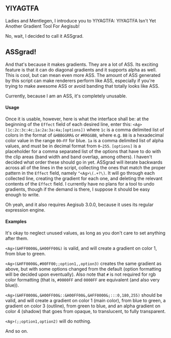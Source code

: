 ﻿YIYAGTFA
--------

Ladies and Mentlegen, I introduce you to YIYAGTFA: YIYAGTFA Isn't Yet Another Gradient Tool For Aegisub!

No, wait, I decided to call it ASSgrad.

ASSgrad!
--------

And that's because it makes gradients. They are a lot of ASS. Its exciting feature is that it can do diagonal gradients and it supports alpha as well. This is cool, but can mean even more ASS. The amount of ASS generated by this script can make renderers perform like ASS, especially if you're trying to make awesome ASS or avoid banding that totally looks like ASS.

Currently, because I am an ASS, it's completely unusable.

#### Usage ####

Once it is usable, however, here is what the interface shall be: at the beginning of the `Effect` field of each desired line, enter this: `<Ag>(1c:2c:3c:4c;1a:2a:3a:4a;[options])` where `1c` is a comma delimited list of colors in the format of `&HBBGGRR&` or `#RRGGBB`, where e.g. `BB` is a hexadecimal color value in the range `00–FF` for blue. `1a` is a comma delimited list of alpha values, and must be in decimal format from `0–255`. `[options]` is a placeholder for a comma separated list of the options that have to do with the clip areas (band width and band overlap, among others). I haven't decided what order these should go in yet. ASSgrad will iterate backwards across all of the lines in the script, collecting the ones that match the proper pattern in the `Effect` field, namely `^<Ag>\(.+?\)`. It will go through each collected line, creating the gradient for each one, and deleting the relevant contents of the `Effect` field. I currently have no plans for a tool to undo gradients, though if the demand is there, I suppose it should be easy enough to write.

Oh yeah, and it also requires Aegisub 3.0.0, because it uses its regular expression engine.

#### Examples ####

It's okay to neglect unused values, as long as you don't care to set anything after them.

`<Ag>(&HFF0000&,&H00FF00&)` is valid, and will create a gradient on color 1, from blue to green.

`<Ag>(&HFF0000&,#00FF00;;option1,,option3)` creates the same gradient as above, but with some options changed from the default (option formatting will be decided upon eventually). Also note that `#` is not required for rgb color formatting (that is, `#0000FF` and `0000FF` are equivalent (and also very blue)).

`<Ag>(&HFF0000&,&H00FF00&::&H00FF00&,&HFF0000&;:::0,180,255)` should be valid, and will create a gradient on color 1 (main color), from blue to green, a gradient on color 3 (outline), from green to blue, and an alpha gradient on color 4 (shadow) that goes from opaque, to translucent, to fully transparent.

`<Ag>(;;option1,option2)` will do nothing.

And so on.